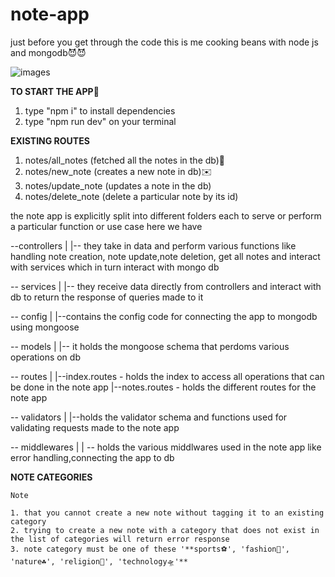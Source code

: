 # note-app
just before you get through the code
this is me cooking beans with node js  and mongodb😈😈

![images](https://user-images.githubusercontent.com/70198597/173223568-e6952c8f-ef4a-4bf7-b748-f5ab59fc1842.jpeg)


**TO START THE APP**🦵
1. type "npm i" to install dependencies
2. type "npm run dev" on your terminal

**EXISTING ROUTES**
1. notes/all_notes (fetched all the notes in the db)📜
2. notes/new_note (creates a new note in db)✉️
3. notes/update_note (updates a note in the db)
4. notes/delete_note (delete a particular note by its id)

the note app is explicitly split into different folders
each to serve or perform  a particular function or use case
here we have 

--controllers
    |
    |-- they take in data and perform various functions like handling note creation, note update,note deletion, get all notes and interact with services which in turn interact with mongo db
    
-- services
    |
    |-- they receive data directly from controllers and interact with db to return the response of queries made to it
    
    
-- config
    |
    |--contains the config code for connecting the app to mongodb using mongoose
    
    
-- models
    |
    |-- it holds the mongoose schema that perdoms various operations on db
    
    
    
-- routes
    |
    |--index.routes
        - holds the index to access all operations that can be done in the note app
    |--notes.routes
        - holds the different routes for the note app
        
        
-- validators
    |
    |--holds the validator schema and functions used for validating requests made to the note app
    
    
-- middlewares
    |
    | -- holds the various middlwares used in the note app like error handling,connecting the app to db
    
    
   **NOTE CATEGORIES**
    
    Note 
    
    1. that you cannot create a new note without tagging it to an existing category
    2. trying to create a new note with a category that does not exist in the list of categories will return error response
    3. note category must be one of these '**sports⚽️', 'fashion🕺', 'nature☘️', 'religion📔', 'technology🛸'**
    

